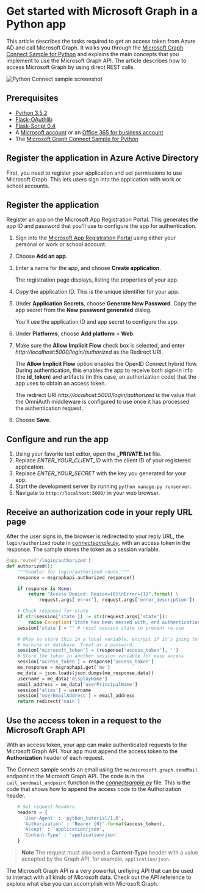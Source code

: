 # Get started with Microsoft Graph in a Python app 

This article describes the tasks required to get an access token from Azure AD and call Microsoft Graph. It walks you through the [Microsoft Graph Connect Sample for Python](https://github.com/microsoftgraph/python3-connect-rest-sample) and explains the main concepts that you implement to use the Microsoft Graph API. The article describes how to access Microsoft Graph by using direct REST calls.

<img src="./README assets/screenshot.PNG" alt="Python Connect sample screenshot" />

##  Prerequisites

* [Python 3.5.2](https://www.python.org/downloads/)
* [Flask-OAuthlib](https://github.com/lepture/flask-oauthlib)
* [Flask-Script 0.4](http://flask-script.readthedocs.io/en/latest/)
* A [Microsoft account](https://www.outlook.com/) or an [Office 365 for business account](https://msdn.microsoft.com/en-us/office/office365/howto/setup-development-environment#bk_Office365Account)
* The [Microsoft Graph Connect Sample for Python](https://github.com/microsoftgraph/python3-connect-rest-sample)

## Register the application in Azure Active Directory

First, you need to register your application and set permissions to use Microsoft Graph. This lets users sign into the application with work or school accounts.

## Register the application

Register an app on the Microsoft App Registration Portal. This generates the app ID and password that you'll use to configure the app for authentication.

1. Sign into the [Microsoft App Registration Portal](https://apps.dev.microsoft.com/) using either your personal or work or school account.

2. Choose **Add an app**.

3. Enter a name for the app, and choose **Create application**.

	The registration page displays, listing the properties of your app.

4. Copy the application ID. This is the unique identifier for your app.

5. Under **Application Secrets**, choose **Generate New Password**. Copy the app secret from the **New password generated** dialog.

	You'll use the application ID and app secret to configure the app.

6. Under **Platforms**, choose **Add platform** > **Web**.

7. Make sure the **Allow Implicit Flow** check box is selected, and enter *http://localhost:5000/login/authorized* as the Redirect URI.

	The **Allow Implicit Flow** option enables the OpenID Connect hybrid flow. During authentication, this enables the app to receive both sign-in info (the **id_token**) and artifacts (in this case, an authorization code) that the app uses to obtain an access token.

	The redirect URI *http://localhost:5000/login/authorized* is the value that the OmniAuth middleware is configured to use once it has processed the authentication request.

8. Choose **Save**.

## Configure and run the app

1. Using your favorite text editor, open the **_PRIVATE.txt** file.
2. Replace *ENTER_YOUR_CLIENT_ID* with the client ID of your registered application.
3. Replace *ENTER_YOUR_SECRET* with the key you generated for your app.
4. Start the development server by running ```python manage.py runserver```.
5. Navigate to ```http://localhost:5000/``` in your web browser.

<!--<a name="authCode"></a>-->
## Receive an authorization code in your reply URL page

After the user signs in, the browser is redirected to your reply URL, the ```login/authorized``` route in [*connectsample.py*](https://github.com/microsoftgraph/python3-connect-rest-sample/blob/master/connectsample.py), with an access token in the response. The sample stores the token as a session variable.

```python
@app.route('/login/authorized')
def authorized():
    """Handler for login/authorized route."""
    response = msgraphapi.authorized_response()

    if response is None:
        return "Access Denied: Reason={0}\nError={1}".format( \
            request.args['error'], request.args['error_description'])

    # Check response for state
    if str(session['state']) != str(request.args['state']):
        raise Exception('State has been messed with, end authentication')
    session['state'] = '' # reset session state to prevent re-use

    # Okay to store this in a local variable, encrypt if it's going to client
    # machine or database. Treat as a password.
    session['microsoft_token'] = (response['access_token'], '')
    # Store the token in another session variable for easy access
    session['access_token'] = response['access_token']
    me_response = msgraphapi.get('me')
    me_data = json.loads(json.dumps(me_response.data))
    username = me_data['displayName']
    email_address = me_data['userPrincipalName']
    session['alias'] = username
    session['userEmailAddress'] = email_address
    return redirect('main')
```

<!--<a name="request"></a>-->
## Use the access token in a request to the Microsoft Graph API

With an access token, your app can make authenticated requests to the Microsoft Graph API. Your app must append the access token to the **Authorization** header of each request.

The Connect sample sends an email using the ```me/microsoft.graph.sendMail``` endpoint in the Microsoft Graph API. The code is in the ```call_sendmail_endpoint``` function in the [*connectsample.py*](https://github.com/microsoftgraph/python3-connect-rest-sample/blob/master/connectsample.py) file. This is the code that shows how to append the access code to the Authorization header.

```python
	# Set request headers.
	headers = { 
	  'User-Agent' : 'python_tutorial/1.0',
	  'Authorization' : 'Bearer {0}'.format(access_token),
	  'Accept' : 'application/json',
	  'Content-Type' : 'application/json'
	}
```

> **Note** The request must also send a **Content-Type** header with a value accepted by the Graph API, for example, `application/json`.

The Microsoft Graph API is a very powerful, unifiying API that can be used to interact with all kinds of Microsoft data. Check out the API reference to explore what else you can accomplish with Microsoft Graph.